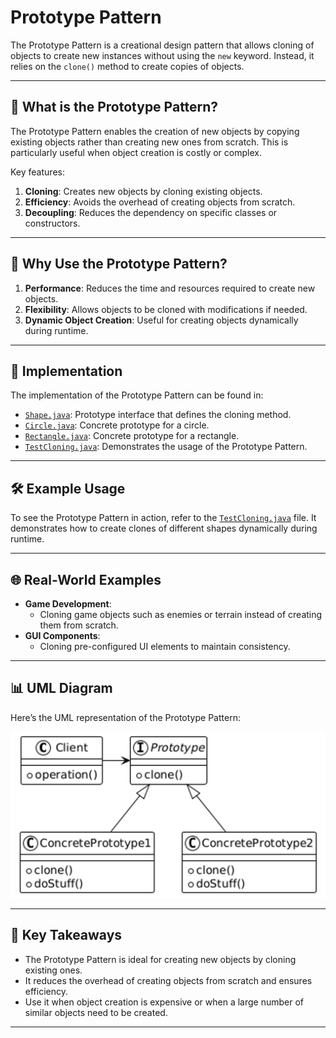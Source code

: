 # Prototype Pattern

The Prototype Pattern is a creational design pattern that allows cloning of objects to create new instances without using the `new` keyword. Instead, it relies on the `clone()` method to create copies of objects.

---

## 📖 What is the Prototype Pattern?

The Prototype Pattern enables the creation of new objects by copying existing objects rather than creating new ones from scratch. This is particularly useful when object creation is costly or complex.

Key features:
1. **Cloning**: Creates new objects by cloning existing objects.
2. **Efficiency**: Avoids the overhead of creating objects from scratch.
3. **Decoupling**: Reduces the dependency on specific classes or constructors.

---

## 🤔 Why Use the Prototype Pattern?

1. **Performance**: Reduces the time and resources required to create new objects.
2. **Flexibility**: Allows objects to be cloned with modifications if needed.
3. **Dynamic Object Creation**: Useful for creating objects dynamically during runtime.

---

## 🔧 Implementation

The implementation of the Prototype Pattern can be found in:
- [`Shape.java`](./Shape.java): Prototype interface that defines the cloning method.
- [`Circle.java`](./Circle.java): Concrete prototype for a circle.
- [`Rectangle.java`](./Rectangle.java): Concrete prototype for a rectangle.
- [`TestCloning.java`](./TestCloning.java): Demonstrates the usage of the Prototype Pattern.

---

## 🛠️ Example Usage

To see the Prototype Pattern in action, refer to the [`TestCloning.java`](./TestCloning.java) file. It demonstrates how to create clones of different shapes dynamically during runtime.

---

## 🌐 Real-World Examples

- **Game Development**:
  - Cloning game objects such as enemies or terrain instead of creating them from scratch.
- **GUI Components**:
  - Cloning pre-configured UI elements to maintain consistency.

---

## 📊 UML Diagram

Here’s the UML representation of the Prototype Pattern:

![Prototype UML](./prototype_uml.png)

---

## 📝 Key Takeaways

- The Prototype Pattern is ideal for creating new objects by cloning existing ones.
- It reduces the overhead of creating objects from scratch and ensures efficiency.
- Use it when object creation is expensive or when a large number of similar objects need to be created.

---
